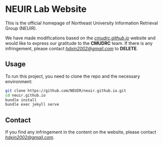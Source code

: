 # NEUIR Lab Website

This is the official homepage of Northeast University Information Retrieval Group (NEUIR).

We have made modifications based on the [*cmudrc.github.io*](https://cmudrc.github.io) website and would like to express our gratitude to the **CMUDRC** team. If there is any infringement, please contact [*hdxin2002@gmail.com*](mailto://hdxin2002@gmail.com) to **DELETE**.

## Usage

To run this project, you need to clone the repo and the necessary environment:

```bash
git clone https://github.com/NEUIR/neuir.github.io.git
cd neuir.github.io
bundle install
bundle exec jekyll serve
```

## Contact

If you find any infringement in the content on the website, please contact [*hdxin2002@gmail.com*](mailto://hdxin2002@gmail.com).
